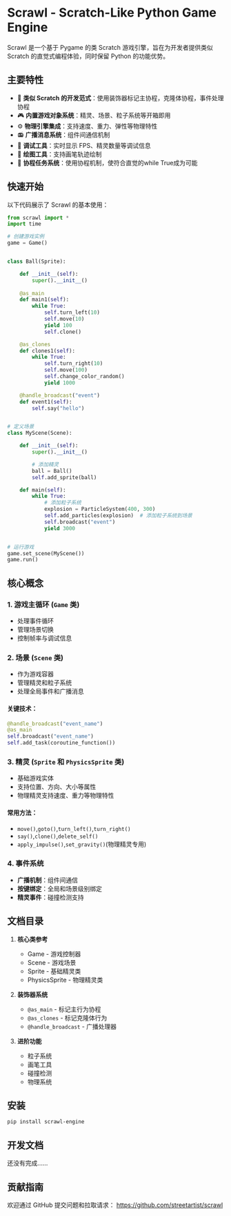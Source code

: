 # Scrawl - Scratch-Like Python Game Engine

Scrawl 是一个基于 Pygame 的类 Scratch 游戏引擎，旨在为开发者提供类似 Scratch 的直觉式编程体验，同时保留 Python 的功能优势。

## 主要特性

- 🧩 **类似 Scratch 的开发范式**：使用装饰器标记主协程，克隆体协程，事件处理协程
- 🎮 **内置游戏对象系统**：精灵、场景、粒子系统等开箱即用
- ⚙️ **物理引擎集成**：支持速度、重力、弹性等物理特性
- 📻 **广播消息系统**：组件间通信机制
- 🔧 **调试工具**：实时显示 FPS、精灵数量等调试信息
- 🎨 **绘图工具**：支持画笔轨迹绘制
- 🚀 **协程任务系统**：使用协程机制，使符合直觉的while True成为可能

## 快速开始

以下代码展示了 Scrawl 的基本使用：

```python
from scrawl import *
import time

# 创建游戏实例
game = Game()


class Ball(Sprite):

    def __init__(self):
        super().__init__()
        
    @as_main
    def main1(self):
        while True:
            self.turn_left(10)
            self.move(10)
            yield 100
            self.clone()

    @as_clones  
    def clones1(self):
        while True:
            self.turn_right(10)
            self.move(100)
            self.change_color_random()
            yield 1000

    @handle_broadcast("event")
    def event1(self):
        self.say("hello")


# 定义场景
class MyScene(Scene):

    def __init__(self):
        super().__init__()

        # 添加精灵
        ball = Ball()
        self.add_sprite(ball)

    def main(self):
        while True:
            # 添加粒子系统
            explosion = ParticleSystem(400, 300)
            self.add_particles(explosion)  # 添加粒子系统到场景
            self.broadcast("event")
            yield 3000


# 运行游戏
game.set_scene(MyScene())
game.run()
```

## 核心概念

### 1. 游戏主循环 (`Game` 类)
- 处理事件循环
- 管理场景切换
- 控制帧率与调试信息

### 2. 场景 (`Scene` 类)
- 作为游戏容器
- 管理精灵和粒子系统
- 处理全局事件和广播消息

#### 关键技术：
```python
@handle_broadcast("event_name")
@as_main
self.broadcast("event_name")
self.add_task(coroutine_function())
```

### 3. 精灵 (`Sprite` 和 `PhysicsSprite` 类)
- 基础游戏实体
- 支持位置、方向、大小等属性
- 物理精灵支持速度、重力等物理特性

#### 常用方法：
- `move()`,`goto()`,`turn_left()`,`turn_right()`
- `say()`,`clone()`,`delete_self()`
- `apply_impulse()`,`set_gravity()`(物理精灵专用)

### 4. 事件系统
- **广播机制**：组件间通信
- **按键绑定**：全局和场景级别绑定
- **精灵事件**：碰撞检测支持

## 文档目录

1. **核心类参考**
   - Game - 游戏控制器
   - Scene - 游戏场景
   - Sprite - 基础精灵类
   - PhysicsSprite - 物理精灵类

2. **装饰器系统**
   - `@as_main` - 标记主行为协程
   - `@as_clones` - 标记克隆体行为
   - `@handle_broadcast` - 广播处理器

3. **进阶功能**
   - 粒子系统
   - 画笔工具
   - 碰撞检测
   - 物理系统

## 安装

```bash
pip install scrawl-engine
```

## 开发文档

还没有完成……

## 贡献指南

欢迎通过 GitHub 提交问题和拉取请求：
https://github.com/streetartist/scrawl

